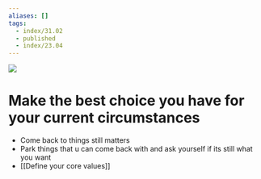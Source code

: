 ```yaml
---
aliases: []
tags:
  - index/31.02
  - published
  - index/23.04
---
```

  ![](https://i.imgur.com/9aqfZHz.jpg)


# Make the best choice you have for your current circumstances

- Come back to things still matters 
- Park things that u can come back with and ask yourself if its still what you want
- [[Define your core values]]